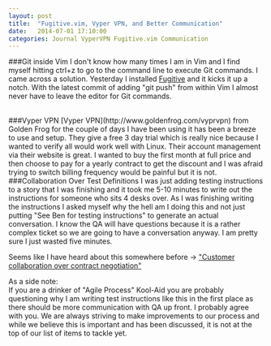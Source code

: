 ```yaml
---
layout: post
title:  "Fugitive.vim, Vyper VPN, and Better Communication"
date:   2014-07-01 17:10:00
categories: Journal VyperVPN Fugitive.vim Communication
---
```


###Git inside Vim
I don't know how many times I am in Vim and I find myself hitting ctrl+z to go to the command line to execute Git commands. I came across a solution. Yesterday I installed [Fugitive](https://github.com/tpope/vim-fugitive) and it kicks it up a notch. With the latest commit of adding "git push" from within Vim I almost never have to leave the editor for Git commands.

<br/>
###Vyper VPN
[Vyper VPN](http://www.goldenfrog.com/vyprvpn) from Golden Frog for the couple of days I have been using it has been a breeze to use and setup. They give a free 3 day trial which is really nice because I wanted to verify all would work well with Linux. Their account management via their website is great. I wanted to buy the first month at full price and then choose to pay for a yearly contract to get the discount and I was afraid trying to switch billing frequency would be painful but it is not.

<br/> 
###Collaboration Over Test Definitions
I was just adding testing instructions to a story that I was finishing and it took me 5-10 minutes to write out the instructions for someone who sits 4 desks over. As I was finishing writing the instructions I asked myself why the hell am I doing this and not just putting "See Ben for testing instructions" to generate an actual conversation. I know the QA will have questions because it is a rather complex ticket so we are going to have a conversation anyway. I am pretty sure I just wasted five minutes. 

Seems like I have heard about this somewhere before -> ["Customer collaboration over contract negotiation"](http://agilemanifesto.org/)

As a side note:
<br/>
If you are a drinker of "Agile Process" Kool-Aid you are probably questioning why I am writing test instructions like this in the first place as there should be more communication with QA up front. I probably agree with you. We are always striving to make improvements to our process and while we believe this is important and has been discussed, it is not at the top of our list of items to tackle yet.
